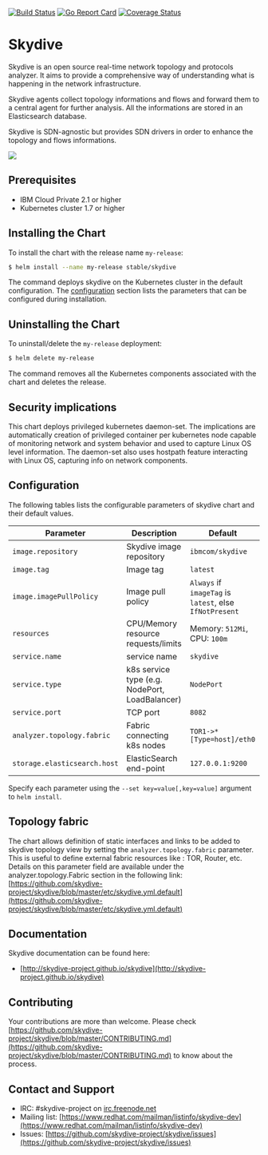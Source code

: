 [![Build Status](https://travis-ci.org/skydive-project/skydive.png)](https://travis-ci.org/skydive-project/skydive)
[![Go Report Card](https://goreportcard.com/badge/github.com/skydive-project/skydive)](https://goreportcard.com/report/github.com/skydive-project/skydive)
[![Coverage Status](https://coveralls.io/repos/github/skydive-project/skydive/badge.svg?branch=master)](https://coveralls.io/github/skydive-project/skydive?branch=master)

# Skydive

Skydive is an open source real-time network topology and protocols analyzer.
It aims to provide a comprehensive way of understanding what is happening in the network infrastructure.

Skydive agents collect topology informations and flows and forward them to a central agent for further analysis. All the informations are stored in an Elasticsearch database.

Skydive is SDN-agnostic but provides SDN drivers in order to enhance the topology and flows informations.

![](https://github.com/skydive-project/skydive.network/raw/images/overview.gif)

## Prerequisites

* IBM Cloud Private 2.1 or higher
* Kubernetes cluster 1.7 or higher

## Installing the Chart

To install the chart with the release name `my-release`:

```bash
$ helm install --name my-release stable/skydive
```

The command deploys skydive on the Kubernetes cluster in the default configuration. The [configuration](#configuration) section lists the parameters that can be configured during installation.

## Uninstalling the Chart

To uninstall/delete the `my-release` deployment:

```bash
$ helm delete my-release
```

The command removes all the Kubernetes components associated with the chart and deletes the release.

## Security implications 

This chart deploys privileged kubernetes daemon-set. The implications are automatically creation of privileged container per kubernetes node capable of monitoring network and system behavior and used to capture Linux OS level information. The daemon-set also uses hostpath feature interacting with Linux OS, capturing info on network components.

## Configuration
The following tables lists the configurable parameters of skydive chart and their default values.

| Parameter                            | Description                                     | Default                                                    |
| ----------------------------------   | ---------------------------------------------   | ---------------------------------------------------------- |
| `image.repository`                   | Skydive image repository                        | `ibmcom/skydive`                                           |
| `image.tag`                          | Image tag                                       | `latest`                                                   |
| `image.imagePullPolicy`              | Image pull policy                               | `Always` if `imageTag` is `latest`, else `IfNotPresent`    |
| `resources`                          | CPU/Memory resource requests/limits             | Memory: `512Mi`, CPU: `100m`                               |
| `service.name`                       | service name                                    | `skydive`                                                  |
| `service.type`                       | k8s service type (e.g. NodePort, LoadBalancer)  | `NodePort`                                                 |
| `service.port`                       | TCP port                                        | `8082`                                                     |
| `analyzer.topology.fabric`           | Fabric connecting k8s nodes                     | `TOR1->*[Type=host]/eth0`                                  |
| `storage.elasticsearch.host`         | ElasticSearch end-point                         | `127.0.0.1:9200`                                           |

Specify each parameter using the `--set key=value[,key=value]` argument to `helm install`.

## Topology fabric

The chart allows definition of static interfaces and links to be added to skydive topology view by setting the `analyzer.topology.fabric` parameter. This is useful to define external fabric resources like : TOR, Router, etc.
Details on this parameter field are available under the analyzer.topology.Fabric section in the following link: 
[https://github.com/skydive-project/skydive/blob/master/etc/skydive.yml.default](https://github.com/skydive-project/skydive/blob/master/etc/skydive.yml.default)
 

## Documentation

Skydive documentation can be found here:

* [http://skydive-project.github.io/skydive](http://skydive-project.github.io/skydive)


## Contributing

Your contributions are more than welcome. Please check
[https://github.com/skydive-project/skydive/blob/master/CONTRIBUTING.md](https://github.com/skydive-project/skydive/blob/master/CONTRIBUTING.md)
to know about the process.

## Contact and Support

* IRC: #skydive-project on [irc.freenode.net](https://webchat.freenode.net/)
* Mailing list: [https://www.redhat.com/mailman/listinfo/skydive-dev](https://www.redhat.com/mailman/listinfo/skydive-dev)
* Issues: [https://github.com/skydive-project/skydive/issues](https://github.com/skydive-project/skydive/issues)

